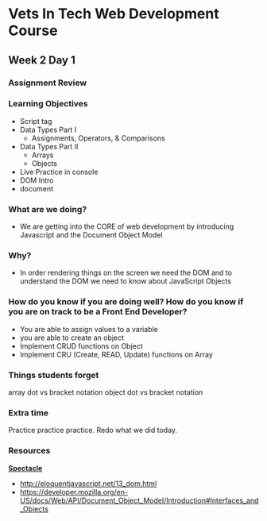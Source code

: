 # Vets In Tech Web Development Course

## Week 2 Day 1

### Assignment Review 

### Learning Objectives
- Script tag
- Data Types Part I 
  - Assignments, Operators, & Comparisons
- Data Types Part II 
  - Arrays
  - Objects
- Live Practice in console
- DOM Intro
- document

### What are we doing?
- We are getting into the CORE of web development by introducing Javascript and the Document Object Model

### Why?
- In order rendering things on the screen we need the DOM and to understand the DOM we need to know about
JavaScript Objects


### How do you know if you are doing well? How do you know if you are on track to be a Front End Developer?
- You are able to assign values to a variable
- you are able to create an object
- Implement CRUD functions on Object
- Implement CRU (Create, READ, Update) functions on Array


### Things students forget
array dot vs bracket notation
object dot vs bracket notation



### Extra time
Practice practice practice. Redo what we did today.


### Resources
**[Spectacle](https://www.spectacleapp.com/)**  <br>
- http://eloquentjavascript.net/13_dom.html
- https://developer.mozilla.org/en-US/docs/Web/API/Document_Object_Model/Introduction#Interfaces_and_Objects

